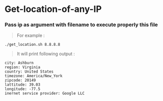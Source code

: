 
# Get-location-of-any-IP
### Pass ip as argument with filename to execute properly this file 
> For example : 
```
./get_location.sh 8.8.8.8
```
> It will print following output : 
```
city: Ashburn
region: Virginia
country: United States
timezone: America/New_York
zipcode: 20149
lattitude: 39.03
longitude: -77.5
inernet service provider: Google LLC
```
